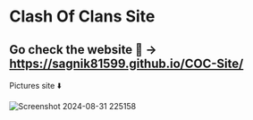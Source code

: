 # Clash Of Clans Site
Go check the website 🧐 -> https://sagnik81599.github.io/COC-Site/
---------------------------------------------------------------
Pictures site ⬇️

![Screenshot 2024-08-31 225158](https://github.com/user-attachments/assets/265b5580-ef1b-4047-8d79-6e47e7930533)


